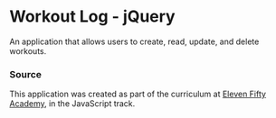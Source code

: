 # Workout Log - jQuery
An application that allows users to create, read, update, and delete workouts.

### Source
This application was created as part of the curriculum at [Eleven Fifty Academy](https://www.elevenfifty.org/), in the JavaScript track.